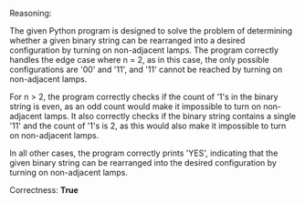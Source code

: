 Reasoning:

The given Python program is designed to solve the problem of determining whether a given binary string can be rearranged into a desired configuration by turning on non-adjacent lamps. The program correctly handles the edge case where n = 2, as in this case, the only possible configurations are '00' and '11', and '11' cannot be reached by turning on non-adjacent lamps.

For n > 2, the program correctly checks if the count of '1's in the binary string is even, as an odd count would make it impossible to turn on non-adjacent lamps. It also correctly checks if the binary string contains a single '11' and the count of '1's is 2, as this would also make it impossible to turn on non-adjacent lamps.

In all other cases, the program correctly prints 'YES', indicating that the given binary string can be rearranged into the desired configuration by turning on non-adjacent lamps.

Correctness: **True**